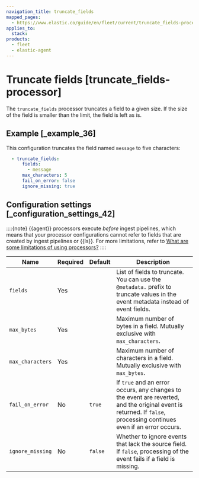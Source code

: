 ```yaml
---
navigation_title: truncate_fields
mapped_pages:
  - https://www.elastic.co/guide/en/fleet/current/truncate_fields-processor.html
applies_to:
  stack:
products:
  - fleet
  - elastic-agent
---
```


# Truncate fields [truncate_fields-processor]


The `truncate_fields` processor truncates a field to a given size. If the size of the field is smaller than the limit, the field is left as is.


## Example [_example_36]

This configuration truncates the field named `message` to five characters:

```yaml
  - truncate_fields:
      fields:
        - message
      max_characters: 5
      fail_on_error: false
      ignore_missing: true
```


## Configuration settings [_configuration_settings_42]

::::{note}
{{agent}} processors execute *before* ingest pipelines, which means that your processor configurations cannot refer to fields that are created by ingest pipelines or {{ls}}. For more limitations, refer to [What are some limitations of using processors?](/reference/fleet/agent-processors.md#limitations)
::::


| Name | Required | Default | Description |
| --- | --- | --- | --- |
| `fields` | Yes |  | List of fields to truncate. You can use the `@metadata.` prefix to truncate values in the event metadata instead of event fields. |
| `max_bytes` | Yes |  | Maximum number of bytes in a field. Mutually exclusive with `max_characters`. |
| `max_characters` | Yes |  | Maximum number of characters in a field. Mutually exclusive with `max_bytes`. |
| `fail_on_error` | No | `true` | If `true` and an error occurs, any changes to the event are reverted, and the original event is returned. If `false`, processing continues even if an error occurs. |
| `ignore_missing` | No | `false` | Whether to ignore events that lack the source field. If `false`, processing of the event fails if a field is missing. |

